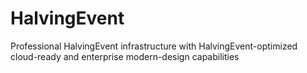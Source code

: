 # HalvingEvent
Professional HalvingEvent infrastructure with HalvingEvent-optimized cloud-ready and enterprise modern-design capabilities
